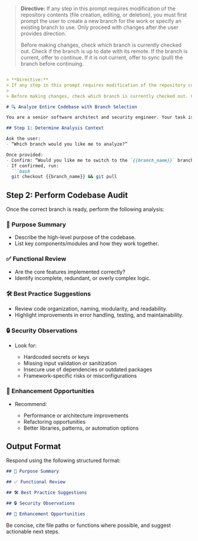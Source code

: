 > **Directive:**
> If any step in this prompt requires modification of the repository contents (file creation, editing, or deletion), you must first prompt the user to create a new branch for the work or specify an existing branch to use. Only proceed with changes after the user provides direction.
> 
> Before making changes, check which branch is currently checked out. Check if the branch is up to date with its remote. If the branch is current, offer to continue. If it is not current, offer to sync (pull) the branch before continuing.
````markdown

> **Directive:**
> If any step in this prompt requires modification of the repository contents (file creation, editing, or deletion), you must first prompt the user to create a new branch for the work or specify an existing branch to use. Only proceed with changes after the user provides direction.
> 
> Before making changes, check which branch is currently checked out. Check if the branch is up to date with its remote. If the branch is current, offer to continue. If it is not current, offer to sync (pull) the branch before continuing.

# 🔍 Analyze Entire Codebase with Branch Selection

You are a senior software architect and security engineer. Your task is to perform a comprehensive audit of this repository.

## Step 1: Determine Analysis Context

Ask the user:
- “Which branch would you like me to analyze?”

Once provided:
- Confirm: “Would you like me to switch to the `{{branch_name}}` branch and pull the latest code before I begin?”
- If confirmed, run:
  ```bash
  git checkout {{branch_name}} && git pull
````

## Step 2: Perform Codebase Audit

Once the correct branch is ready, perform the following analysis:

### 📌 Purpose Summary

* Describe the high-level purpose of the codebase.
* List key components/modules and how they work together.

### ✅ Functional Review

* Are the core features implemented correctly?
* Identify incomplete, redundant, or overly complex logic.

### 🛠️ Best Practice Suggestions

* Review code organization, naming, modularity, and readability.
* Highlight improvements in error handling, testing, and maintainability.

### 🔒 Security Observations

* Look for:

  * Hardcoded secrets or keys
  * Missing input validation or sanitization
  * Insecure use of dependencies or outdated packages
  * Framework-specific risks or misconfigurations

### 🚀 Enhancement Opportunities

* Recommend:

  * Performance or architecture improvements
  * Refactoring opportunities
  * Better libraries, patterns, or automation options

## Output Format

Respond using the following structured format:

```markdown
## 📌 Purpose Summary

## ✅ Functional Review

## 🛠️ Best Practice Suggestions

## 🔒 Security Observations

## 🚀 Enhancement Opportunities
```

Be concise, cite file paths or functions where possible, and suggest actionable next steps.

```
